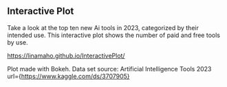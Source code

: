 ## Interactive Plot

Take a look at the top ten new Ai tools in 2023, categorized by their intended use. 
This interactive plot shows the number of paid and free tools by use. 

https://linamaho.github.io/InteractivePlot/

Plot made with Bokeh.
Data set source: Artificial Intelligence Tools 2023	url={https://www.kaggle.com/ds/3707905}
